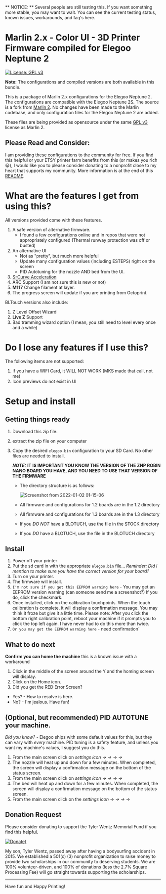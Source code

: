 ** NOTICE: ** Several people are still testing this. If you want something more stable, you may want to wait. You can see the current testing status, known issues, workarounds, and faq's here.

# Marlin 2.x - Color UI - 3D Printer Firmware compiled for Elegoo Neptune 2

[![License: GPL v3](https://img.shields.io/badge/License-GPLv3-blue.svg)](https://www.gnu.org/licenses/gpl-3.0)

**Note:** The configurations and compiled versions are both available in this bundle. 

This is a package of Marlin 2.x configurations for the Elegoo Neptune 2. The configurations are compatible with the Elegoo Neptune 2S. The source is a fork from [Marlin 2](https://github.com/MarlinFirmware/Marlin/releases). No changes have been made to the Marlin codebase, and only configuration files for the Elegoo Neptune 2 are added. 

These files are being provided as opensource under the same [GPL v3](https://www.gnu.org/licenses/gpl-3.0) license as Marlin 2.

## Please Read and Consider:
I am providing these configurations to the community for free. If you find this helpful or your ETSY printer farm benefits from this (or makes you rich :grinning:), I would like you to please consider donating to a nonprofit close to my heart that supports my community. More information is at the end of this [README](#donation-request). 

# What are the features I get from using this?

All versions provided come with these features.

1. A safe version of alternative firmware.
   - I found a few configurations online and in repos that were not appropriately configured (Thermal runway protection was off or busted) 
1. An alternative UI
   - Not as "pretty", but much more helpful
   - Update many configuration values (including ESTEPS) right on the screen
   - PID Autotuning for the nozzle AND bed from the UI.  
1. [S-Curve Acceleration](https://github.com/synthetos/TinyG/wiki/Jerk-Controlled-Motion-Explained)
1. ARC Support (I am not sure this is new or not)
1. **M117** Change filament at layer.
1. The progress screen will update if you are printing from Octoprint.

BLTouch versions also include:
1. Z Level Offset Wizard
1. **Live Z** Support
1. Bad tramming wizard option (I mean, you still need to level every once and a while)

# Do I lose any features if I use this?

The following items are not supported:

1. If you have a WIFI Card, it WILL NOT WORK (MKS made that call, not me) 
1. Icon previews do not exist in UI

# Setup and install

## Getting things ready

1. Download this zip file.
2. extract the zip file on your computer
3. Copy the desired `elegoo.bin` configuration to your SD Card. No other files are needed to install.  
   
   ***NOTE:*** **IT IS IMPORTANT YOU KNOW THE VERSION OF THE ZNP ROBIN NANO BOARD YOU HAVE, AND YOU NEED TO USE THAT VERSION OF THE FIRMWARE**
  
   - The directory structure is as follows:

     ![Screenshot from 2022-01-02 01-15-06](https://user-images.githubusercontent.com/10281380/147867833-04257d55-69a0-4653-8c9d-c61f433bf567.png)  
   - All firmware and configurations for 1.2 boards are in the 1.2 directory
   - All firmware and configurations for 1.3 boards are in the 1.3 directory
   - If you *DO NOT* have a BLOTUCH, use the file in the STOCK directory
   - If you *DO* have a BLOTUCH, use the file in the BLOTUCH directory

## Install

1. Power off your printer
1. Put the sd card in with the appropriate `elegoo.bin` file... *Reminder: Did I mention to make sure you have the correct version for your board?*
1. Turn on your printer.
1. The firmware will install.
1. `I'm not sure if you get this EEPROM warning here` - You may get an EEPROM version warning (can someone send me a screenshot?) If you do, click the checkmark.
1. Once installed, click on the calibration touchpoints. When the touch calibration is complete, it will display a confirmation message. You may think it froze but give it a little time.
Please note: After you click the bottom right calibration point, reboot your machine if it prompts you to click the top left again. I have never had to do this more than twice. 
1. `Or you may get the EEPROM warning here` - need confirmation`

## What to do next
**Confirm you can home the machine** this is a known issue with a workaround 

1. Click in the middle of the screen around the Y and the homing screen will display.
1. Click on the Home icon.
1. Did you get the RED Error Screen?
  - Yes? - How to resolve is here.
  - No? - I'm jealous. Have fun!

## (Optional, but recommended) PID AUTOTUNE your machine.

*Did you know?* - Elegoo ships with some default values for this, but they can vary with *every* machine. PID tuning is a safety feature, and unless you want my machine's values, I suggest you do this.

1. From the main screen click on *settings icon -> -> -> ->*
1. The nozzle will heat up and down for a few minutes. When completed, the screen will display a confirmation message on the bottom of the status screen.
1. From the main screen click on *settings icon -> -> -> ->*
1. The bed will heat up and down for a few minutes. When completed, the screen will display a confirmation message on the bottom of the status screen.
1. From the main screen click on the *settings icon -> -> -> ->*

## Donation Request

Please consider donating to support the Tyler Wentz Memorial Fund if you find this helpful.

[![Donate](https://user-images.githubusercontent.com/10281380/147870358-4752f28e-21ac-43e5-89c9-25ad967d2b4f.png))](https://golf.twentz.com/donations)

My son, Tyler Wentz, passed away after having a bodysurfing accident in 2015. We established a 501(c) (3) nonprofit organization to raise money to provide two scholarships in our community to deserving students. We are 100% volunteer-driven, and 100% of donations (less the 2.7% Square Processing Fee) will go straight towards supporting the scholarships. 

---

Have fun and Happy Printing!

